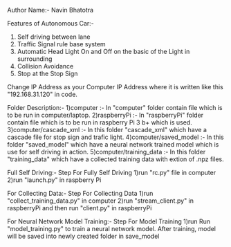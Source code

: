 Author Name:- Navin Bhatotra

Features of Autonomous Car:-
1) Self driving between lane
2) Traffic Signal rule base system
3) Automatic Head Light On and Off on the basic of the Light in surrounding
4) Collision Avoidance
5) Stop at the Stop Sign

Change IP Address as your Computer IP Address where it is written like this "192.168.31.120" in code.

Folder Description:-
1)computer :- In "computer" folder contain file which is to be run in computer/laptop.
2)raspberryPi :- In "raspberryPi" folder contain file which is to be run in raspberry Pi 3 b+ which is used.
3)computer/cascade_xml :- In this folder "cascade_xml" which have a cascade file for stop sign and trafic light.
4)computer/saved_model :- In this folder "saved_model" which have a neural network trained model which is use for self driving in action.
5)computer/training_data :- In this folder "training_data" which have a collected training data with extion of .npz files.


Full Self Driving:-
Step For Fully Self Driving
1)run "rc.py" file in computer 
2)run "launch.py" in raspberry Pi 

For Collecting Data:-
Step For Collecting Data
1)run "collect_training_data.py" in computer
2)run "stream_client.py" in raspberryPi and then run "client.py" in raspberryPi

For Neural Network Model Training:-
Step For Model Training
1)run Run "model_training.py" to train a neural network model.
After training, model will be saved into newly created folder in save_model
